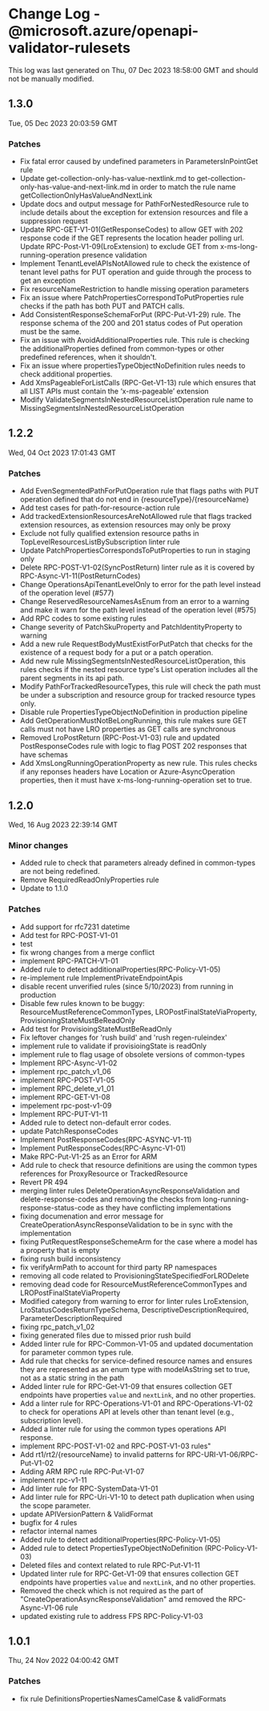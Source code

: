 # Change Log - @microsoft.azure/openapi-validator-rulesets

This log was last generated on Thu, 07 Dec 2023 18:58:00 GMT and should not be manually modified.

## 1.3.0
Tue, 05 Dec 2023 20:03:59 GMT

### Patches

- Fix fatal error caused by undefined parameters in ParametersInPointGet rule
- Update get-collection-only-has-value-nextlink.md to get-collection-only-has-value-and-next-link.md in order to match the rule name getCollectionOnlyHasValueAndNextLink
- Update docs and output message for PathForNestedResource rule to include details about the exception for extension resources and file a suppression request
- Update RPC-GET-V1-01(GetResponseCodes) to allow GET with 202 response code if the GET represents the location header polling url. Update RPC-Post-V1-09(LroExtension) to exclude GET from x-ms-long-running-operation presence validation
- Implement TenantLevelAPIsNotAllowed rule to check the existence of tenant level paths for PUT operation and guide through the process to get an exception 
- Fix resourceNameRestriction to handle missing operation parameters
- Fix an issue where PatchPropertiesCorrespondToPutProperties rule checks if the path has both PUT and PATCH calls.
- Add ConsistentResponseSchemaForPut (RPC-Put-V1-29) rule. The response schema of the 200 and 201 status codes of Put operation must be the same.
- Fix an issue with AvoidAdditionalProperties rule. This rule is checking the additionalProperties defined from common-types or other predefined references, when it shouldn't.
- Fix an issue where propertiesTypeObjectNoDefinition rules needs to check additional properties.
- Add XmsPageableForListCalls (RPC-Get-V1-13) rule which ensures that all LIST APIs must contain the ‘x-ms-pageable’ extension
- Modify ValidateSegmentsInNestedResourceListOperation rule name to MissingSegmentsInNestedResourceListOperation

## 1.2.2
Wed, 04 Oct 2023 17:01:43 GMT

### Patches

- Add EvenSegmentedPathForPutOperation rule that flags paths with PUT operation defined that do not end in {resourceType}/{resourceName}
- Add test cases for path-for-resource-action rule
- Add trackedExtensionResourcesAreNotAllowed rule that flags tracked extension resources, as extension resources may only be proxy
- Exclude not fully qualified extension resource paths in TopLevelResourcesListBySubscription linter rule
- Update PatchPropertiesCorrespondsToPutProperties to run in staging only
- Delete RPC-POST-V1-02(SyncPostReturn) linter rule as it is covered by RPC-Async-V1-11(PostReturnCodes)
- Change OperationsApiTenantLevelOnly to error for the path level instead of the operation level (#577)
- Change ReservedResourceNamesAsEnum from an error to a warning and make it warn for the path level instead of the operation level (#575)
- Add RPC codes to some existing rules
- Change severity of PatchSkuProperty and PatchIdentityProperty to warning
- Add a new rule RequestBodyMustExistForPutPatch that checks for the existence of a request body for a put or a patch operation.
- Add new rule MissingSegmentsInNestedResourceListOperation, this rules checks if the nested resource type's List operation includes all the parent segments in its api path.
- Modify PathForTrackedResourceTypes, this rule will check the path must be under a subscription and resource group for tracked resource types only.
- Disable rule PropertiesTypeObjectNoDefinition in production pipeline
- Add GetOperationMustNotBeLongRunning, this rule makes sure GET calls must not have LRO properties as GET calls are synchronous
- Removed LroPostReturn (RPC-Post-V1-03) rule and updated PostResponseCodes rule with logic to flag POST 202 responses that have schemas
- Add XmsLongRunningOperationProperty as new rule. This rules checks if any reponses headers have Location or Azure-AsyncOperation properties, then it must have x-ms-long-running-operation set to true.

## 1.2.0
Wed, 16 Aug 2023 22:39:14 GMT

### Minor changes

- Added rule to check that parameters already defined in common-types are not being redefined.
- Remove RequiredReadOnlyProperties rule
- Update to 1.1.0

### Patches

- Add support for rfc7231 datetime
- Add test for RPC-POST-V1-01
- test
- fix wrong changes from a merge conflict
- implement RPC-PATCH-V1-01
- Added rule to detect additionalProperties(RPC-Policy-V1-05)
- re-implement rule ImplementPrivateEndpointApis
- disable recent unverified rules (since 5/10/2023) from running in production
- Disable few rules known to be buggy: ResourceMustReferenceCommonTypes, LROPostFinalStateViaProperty, ProvisioningStateMustBeReadOnly
- Add test for ProvisioingStateMustBeReadOnly 
- Fix leftover changes for 'rush build' and 'rush regen-ruleindex'
- implement rule to validate if provisioingState is readOnly
- implement rule to flag usage of obsolete versions of common-types
- Implement RPC-Async-V1-02
- implement rpc_patch_v1_06
- implement RPC-POST-V1-05
- implement RPC_delete_v1_01
- implement RPC-GET-V1-08
- impelement rpc-post-v1-09
- Implement RPC-PUT-V1-11
- Added rule to detect non-default error codes.
- update PatchResponseCodes
- Implement PostResponseCodes(RPC-ASYNC-V1-11)
- Implement PutResponseCodes(RPC-Async-V1-01) 
- Make RPC-Put-V1-25 as an Error for ARM
- Add rule to check that resource definitions are using the common types references for ProxyResource or TrackedResource
- Revert PR 494
- merging linter rules DeleteOperationAsyncResponseValidation and delete-response-codes and removing the checks from long-running-response-status-code as they have conflicting implementations
- fixing documenation and error message for CreateOperationAsyncResponseValidation to be in sync with the implementation
- fixing PutRequestResponseSchemeArm for the case where a model has a property that is empty
- fixing rush build inconsistency
- fix verifyArmPath to account for third party RP namespaces
- removing all code related to ProvisioningStateSpecifiedForLRODelete
- removing dead code for ResourceMustReferenceCommonTypes and LROPostFinalStateViaProperty
- Modified category from warning to error for linter rules LroExtension, LroStatusCodesReturnTypeSchema, DescriptiveDescriptionRequired, ParameterDescriptionRequired
- fixing rpc_patch_v1_02
- fixing generated files due to missed prior rush build
- Added linter rule for RPC-Common-V1-05 and updated documentation for parameter common types rule.
- Add rule that checks for service-defined resource names and ensures they are represented as an enum type with modelAsString set to true, not as a static string in the path
- Added linter rule for RPC-Get-V1-09 that ensures collection GET endpoints have properties `value` and `nextLink`, and no other properties.
- Add a linter rule for RPC-Operations-V1-01 and RPC-Operations-V1-02 to check for operations API at levels other than tenant level (e.g., subscription level).
- Added a linter rule for using the common types operations API response.
- implement RPC-POST-V1-02 and RPC-POST-V1-03 rules"
- Add rt1/rt2/{resourceName} to invalid patterns for RPC-URI-V1-06/RPC-Put-V1-02
- Adding ARM RPC rule RPC-Put-V1-07
- implement rpc-v1-11
- Add linter rule for RPC-SystemData-V1-01
- Add linter rule for RPC-Uri-V1-10 to detect path duplication when using the scope parameter.
- update APIVersionPattern & ValidFormat
- bugfix for 4 rules
- refactor internal names
- Added rule to detect additionalProperties(RPC-Policy-V1-05)
- Added rule to detect PropertiesTypeObjectNoDefinition (RPC-Policy-V1-03)
- Deleted files and context related to rule RPC-Put-V1-11
- Updated linter rule for RPC-Get-V1-09 that ensures collection GET endpoints have properties `value` and `nextLink`, and no other properties.
- Removed the check which is not required as the part of "CreateOperationAsyncResponseValidation" amd removed the RPC-Async-V1-06 rule
- updated existing rule to address FPS RPC-Policy-V1-03

## 1.0.1
Thu, 24 Nov 2022 04:00:42 GMT

### Patches

- fix rule DefinitionsPropertiesNamesCamelCase & validFormats

